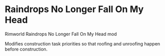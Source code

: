 # Raindrops No Longer Fall On My Head
Rimworld Raindrops No Longer Fall On My Head mod

Modifies construction task priorities so that roofing and unroofing happen before construction.